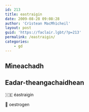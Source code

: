 ```yaml
---
id: 213
title: eastraigin
date: 2009-08-28 09:08:28
author: 'Crìstean MacMhìcheil'
layout: post
guid: 'https://faclair.lgbt/?p=213'
permalink: /eastraigin/
categories:
    - gd
---
```


## Mìneachadh

## Eadar-theangachaidhean

&#x1f1ee;&#x1f1ea; éastraigin

&#x1f3f4;&#xe0067;&#xe0062;&#xe0065;&#xe006e;&#xe0067;&#xe007f; oestrogen
